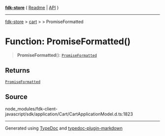 [**fdk-store**](../../../README.md) ( [Readme](../../../README.md) \| [API](../../../API.md) )

---

[fdk-store](../../../API.md) > [cart](../../README.md) > [<internal>](../README.md) > PromiseFormatted

# Function: PromiseFormatted()

> **PromiseFormatted**(): [`PromiseFormatted`](../type-aliases/type-alias.PromiseFormatted.md)

## Returns

[`PromiseFormatted`](../type-aliases/type-alias.PromiseFormatted.md)

## Source

node_modules/fdk-client-javascript/sdk/application/Cart/CartApplicationModel.d.ts:1823

---

Generated using [TypeDoc](https://typedoc.org/) and [typedoc-plugin-markdown](https://www.npmjs.com/package/typedoc-plugin-markdown)
